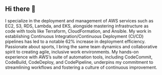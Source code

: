 ## Hi there 👋

I specialize in the deployment and management of AWS services such as EC2, S3, RDS, Lambda, and EKS, alongside mastering infrastructure as code with tools like Terraform, CloudFormation, and Ansible. My work in establishing Continuous Integration/Continuous Deployment (CI/CD) pipelines has led to a notable 62% increase in deployment efficiency. Passionate about sports, I bring the same team dynamics and collaborative spirit to creating agile, inclusive work environments. My hands-on experience with AWS’s suite of automation tools, including CodeCommit, CodeBuild, CodeDeploy, and CodePipeline, underpins my commitment to streamlining workflows and fostering a culture of continuous improvement.

